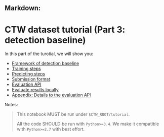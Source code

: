 ## Markdown: 

# CTW dataset tutorial (Part 3: detection baseline)

In this part of the turotial, we will show you:

  - [Framework of detection baseline](#Framework-of-detection-baseline)
  - [Training steps](#Training-steps)
  - [Predicting steps](#Predicting-steps)
  - [Submission format](#Submission-format)
  - [Evaluation API](#Evaluation-API)
  - [Evaluate results locally](#Evaluate-results-locally)
  - [Appendix: Details to the evaluation API](#Appendix:-Details-to-the-evaluation-API)

Notes:

  > This notebook MUST be run under `$CTW_ROOT/tutorial`.
  >
  > All the code SHOULD be run with `Python>=3.4`. We make it compatible with `Python>=2.7` with best effort.




